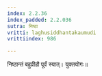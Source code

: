 ```yaml
---
index: 2.2.36
index_padded: 2.2.036
sutra: निष्ठा
vritti: laghusiddhantakaumudi
vrittiindex: 986

---
```

निष्ठान्तं बहुव्रीहौ पूर्वं स्यात्। युक्तयोगः॥